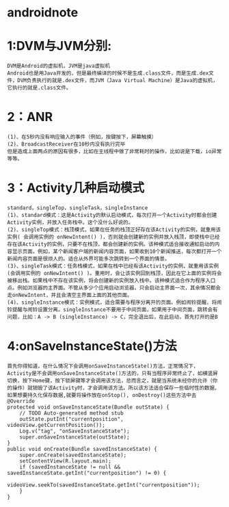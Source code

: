 # androidnote
#  1:DVM与JVM分别:
    DVM是Android的虚拟机，JVM是java虚拟机
    Android也是用Java开发的，但是最终编译的时候不是生成.class文件，而是生成.dex文件，DVM负责执行的就是.dex文件，而JVM（Java Virtual Machine）是Java的虚拟机，它执行的就是.class文件。
# 2：ANR
    (1)、在5秒内没有响应输入的事件（例如，按键按下，屏幕触摸）
    (2)、BroadcastReceiver在10秒内没有执行完毕
    但是造成上面两点的原因有很多，比如在主线程中做了非常耗时的操作，比如说是下载，io异常等等。
# 3：Activity几种启动模式
    standard，singleTop，singleTask，singleInstance
    (1)、standard模式：这是Activity的默认启动模式，每次打开一个Activity时都会创建Activity实例，并放入任务栈中。这个没什么好说的。
    (2)、singleTop模式：栈顶模式，如果在任务的栈顶正好存在该Activity的实例，就重用该实例( 会调用实例的 onNewIntent() )，否则就会创建新的实例并放入栈顶，即使栈中已经存在该Activity的实例，只要不在栈顶，都会创建新的实例。该种模式适合接收通知启动的内容显示页面。例如，某个新闻客户端的新闻内容页面，如果收到10个新闻推送，每次都打开一个新闻内容页面是很烦人的。适合从外界可能多次跳转到一个界面的情景。
    (3)、singleTask模式：任务栈模式，如果在栈中已经有该Activity的实例，就重用该实例(会调用实例的 onNewIntent() )。重用时，会让该实例回到栈顶，因此在它上面的实例将会被移出栈。如果栈中不存在该实例，将会创建新的实例放入栈中。该种模式适合作为程序入口点。例如浏览器的主界面。不管从多少个应用启动浏览器，只会启动主界面一次，其余情况都会走onNewIntent，并且会清空主界面上面的其他页面。
    (4)、singleInstance模式：实例模式，适合需要与程序分离开的页面。例如闹铃提醒，将闹铃提醒与闹铃设置分离。singleInstance不要用于中间页面，如果用于中间页面，跳转会有问题，比如：A -> B (singleInstance) -> C，完全退出后，在此启动，首先打开的是B
# 4:onSaveInstanceState()方法
    首先你得知道，在什么情况下会调用onSaveInstanceState()方法，正常情况下，Activity是不会调用onSaveInstanceState()方法的，只有当程序异常终止了，如横竖屏切换，按下Home键，按下锁屏键等才会调用该方法，总而言之，就是当系统未经你的允许（你的操作）就销毁了该Activity时，才会调用该方法。所以该方法适合保存一些临时性的数据，如果想要持久化保存数据,就要将操作放在onStop(), onDestroy()这些方法中去
    @Override
    protected void onSaveInstanceState(Bundle outState) {
        // TODO Auto-generated method stub
        outState.putInt("currentposition", videoView.getCurrentPosition());
        Log.v("tag", "onSaveInstanceState");
        super.onSaveInstanceState(outState);
    }
    public void onCreate(Bundle savedInstanceState) {
        super.onCreate(savedInstanceState);
        setContentView(R.layout.main);
        if (savedInstanceState != null && savedInstanceState.getInt("currentposition") != 0) {
            videoView.seekTo(savedInstanceState.getInt("currentposition"));
        }
    }





